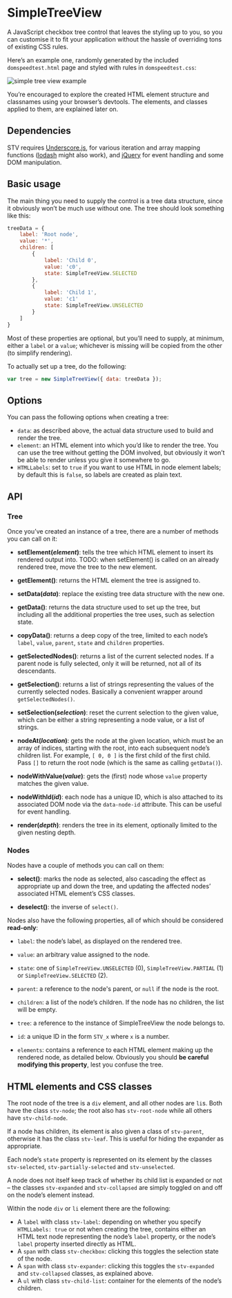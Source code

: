 # SimpleTreeView

A JavaScript checkbox tree control that leaves the styling up to you, so you can
customise it to fit your application without the hassle of overriding tons of
existing CSS rules.

Here’s an example one, randomly generated by the included `domspeedtest.html`
page and styled with rules in `domspeedtest.css`:

![simple tree view example](http://andyf.me/media/misc/simpletreeview-lorem-example.png)

You’re encouraged to explore the created HTML element structure and classnames
using your browser’s devtools. The elements, and classes applied to them, are
explained later on.

## Dependencies

STV requires [Underscore.js](http://underscorejs.org/), for various iteration
and array mapping functions ([lodash](https://lodash.com/) might also work), and
[jQuery](http://jquery.com/) for event handling and some DOM manipulation.

## Basic usage

The main thing you need to supply the control is a tree data structure, since it
obviously won’t be much use without one. The tree should look something like
this:

```javascript
treeData = {
    label: 'Root node',
    value: '*',
    children: [
        {
            label: 'Child 0',
            value: 'c0',
            state: SimpleTreeView.SELECTED
        },
        {
            label: 'Child 1',
            value: 'c1'
            state: SimpleTreeView.UNSELECTED
        }
    ]
}
```

Most of these properties are optional, but you’ll need to supply, at minimum,
either a `label` or a `value`; whichever is missing will be copied from the
other (to simplify rendering).

To actually set up a tree, do the following:

```javascript
var tree = new SimpleTreeView({ data: treeData });
```

## Options

You can pass the following options when creating a tree:

- `data`: as described above, the actual data structure used to build and render
  the tree.
- `element`: an HTML element into which you’d like to render the tree. You can
  use the tree without getting the DOM involved, but obviously it won’t be able
  to render unless you give it somewhere to go.
- `HTMLLabels`: set to `true` if you want to use HTML in node element labels; by
  default this is `false`, so labels are created as plain text.

## API

### Tree

Once you’ve created an instance of a tree, there are a number of methods you can
call on it:

- **setElement(*element*)**: tells the tree which HTML element to insert its
  rendered output into. TODO: when setElement() is called on an already rendered
  tree, move the tree to the new element.

- **getElement()**: returns the HTML element the tree is assigned to.

- **setData(*data*)**: replace the existing tree data structure with the new
  one.

- **getData()**: returns the data structure used to set up the tree, but
  including all the additional properties the tree uses, such as selection
  state.

- **copyData()**: returns a deep copy of the tree, limited to each node’s
  `label`, `value`, `parent`, `state` and `children` properties.

- **getSelectedNodes()**: returns a list of the current selected nodes. If a
  parent node is fully selected, only it will be returned, not all of its
  descendants.

- **getSelection()**: returns a list of strings representing the values of the
  currently selected nodes. Basically a convenient wrapper around
  `getSelectedNodes()`.

- **setSelection(*selection*)**: reset the current selection to the given value,
  which can be either a string representing a node value, or a list of strings.

- **nodeAt(*location*)**: gets the node at the given location, which must be an
  array of indices, starting with the root, into each subsequent node’s children
  list. For example, `[ 0, 0 ]` is the first child of the first child. Pass `[]`
  to return the root node (which is the same as calling `getData()`).

- **nodeWithValue(*value*)**: gets the (first) node whose `value` property matches the given value.

- **nodeWithId(*id*)**: each node has a unique ID, which is also attached to its
  associated DOM node via the `data-node-id` attribute. This can be useful for
  event handling.

- **render(*depth*)**: renders the tree in its element, optionally limited to
  the given nesting depth.

### Nodes

Nodes have a couple of methods you can call on them:

- **select()**: marks the node as selected, also cascading the effect as
  appropriate up and down the tree, and updating the affected nodes’ associated
  HTML element’s CSS classes.

- **deselect()**: the inverse of `select()`.

Nodes also have the following properties, all of which should be considered
**read-only**:

- `label`: the node’s label, as displayed on the rendered tree.

- `value`: an arbitrary value assigned to the node.

- `state`: one of `SimpleTreeView.UNSELECTED` (0), `SimpleTreeView.PARTIAL` (1)
  or `SimpleTreeView.SELECTED` (2).

- `parent`: a reference to the node's parent, or `null` if the node is the root.

- `children`: a list of the node’s children. If the node has no children, the
  list will be empty.

- `tree`: a reference to the instance of SimpleTreeView the node belongs to.

- `id`: a unique ID in the form `STV_x` where `x` is a number.

- `elements`: contains a reference to each HTML element making up the rendered
  node, as detailed below. Obviously you should **be careful modifying this
  property**, lest you confuse the tree.

## HTML elements and CSS classes

The root node of the tree is a `div` element, and all other nodes are `li`s.
Both have the class `stv-node`; the root also has `stv-root-node` while all
others have `stv-child-node`.

If a node has children, its element is also given a class of `stv-parent`,
otherwise it has the class `stv-leaf`. This is useful for hiding the expander as
appropriate.

Each node’s `state` property is represented on its element by the classes
`stv-selected`, `stv-partially-selected` and `stv-unselected`.

A node does not itself keep track of whether its child list is expanded or not –
the classes `stv-expanded` and `stv-collapsed` are simply toggled on and off on
the node’s element instead.

Within the node `div` or `li` element there are the following:

- A `label` with class `stv-label`: depending on whether you specify
  `HTMLLabels: true` or not when creating the tree, contains either an HTML text
  node representing the node’s `label` property, or the node’s `label` property
  inserted directly as HTML.
- A `span` with class `stv-checkbox`: clicking this toggles the selection state
  of the node.
- A `span` with class `stv-expander`: clicking this toggles the `stv-expanded`
  and `stv-collapsed` classes, as explained above.
- A `ul` with class `stv-child-list`: container for the elements of the node’s
  children.
